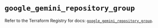 # `google_gemini_repository_group`

Refer to the Terraform Registry for docs: [`google_gemini_repository_group`](https://registry.terraform.io/providers/hashicorp/google/6.27.0/docs/resources/gemini_repository_group).
